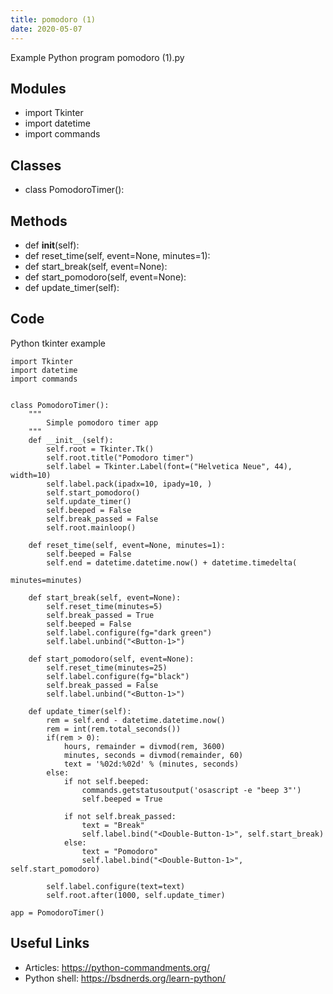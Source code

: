 ```yaml
---
title: pomodoro (1)
date: 2020-05-07
---
```

Example Python program pomodoro (1).py

## Modules

* import Tkinter
* import datetime
* import commands

## Classes

* class PomodoroTimer():

## Methods

* def __init__(self):
* def reset_time(self, event=None, minutes=1):
* def start_break(self, event=None):
* def start_pomodoro(self, event=None):
* def update_timer(self):

## Code

Python tkinter example

    import Tkinter
    import datetime
    import commands
    
    
    class PomodoroTimer():
        """
            Simple pomodoro timer app
        """
        def __init__(self):
            self.root = Tkinter.Tk()
            self.root.title("Pomodoro timer")
            self.label = Tkinter.Label(font=("Helvetica Neue", 44), width=10)
            self.label.pack(ipadx=10, ipady=10, )
            self.start_pomodoro()
            self.update_timer()
            self.beeped = False
            self.break_passed = False
            self.root.mainloop()
    
        def reset_time(self, event=None, minutes=1):
            self.beeped = False
            self.end = datetime.datetime.now() + datetime.timedelta(
                                                            minutes=minutes)
    
        def start_break(self, event=None):
            self.reset_time(minutes=5)
            self.break_passed = True
            self.beeped = False
            self.label.configure(fg="dark green")
            self.label.unbind("<Button-1>")
    
        def start_pomodoro(self, event=None):
            self.reset_time(minutes=25)
            self.label.configure(fg="black")
            self.break_passed = False
            self.label.unbind("<Button-1>")
    
        def update_timer(self):
            rem = self.end - datetime.datetime.now()
            rem = int(rem.total_seconds())
            if(rem > 0):
                hours, remainder = divmod(rem, 3600)
                minutes, seconds = divmod(remainder, 60)
                text = '%02d:%02d' % (minutes, seconds)
            else:
                if not self.beeped:
                    commands.getstatusoutput('osascript -e "beep 3"')
                    self.beeped = True
    
                if not self.break_passed:
                    text = "Break"
                    self.label.bind("<Double-Button-1>", self.start_break)
                else:
                    text = "Pomodoro"
                    self.label.bind("<Double-Button-1>", self.start_pomodoro)
    
            self.label.configure(text=text)
            self.root.after(1000, self.update_timer)
    
    app = PomodoroTimer()
    

## Useful Links

- Articles: https://python-commandments.org/
- Python shell: https://bsdnerds.org/learn-python/
